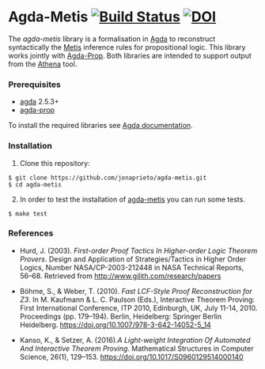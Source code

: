 # Agda-Metis [![Build Status](https://travis-ci.org/jonaprieto/agda-metis.svg?branch=master)](https://travis-ci.org/jonaprieto/agda-metis) [![DOI](https://zenodo.org/badge/84973849.svg)](https://zenodo.org/badge/latestdoi/84973849)

The *agda-metis* library is a formalisation in [Agda][agda] to reconstruct
syntactically the [Metis] inference rules for propositional logic. This library
works jointly with [Agda-Prop][agda-prop]. Both libraries are intended to
support output from the [Athena][athena] tool.

### Prerequisites

* [agda] 2.5.3+
* [agda-prop]

To install the required libraries see [Agda documentation](http://agda.readthedocs.io/en/latest/tools/package-system.html#installing-libraries).

### Installation

1. Clone this repository:

```
$ git clone https://github.com/jonaprieto/agda-metis.git
$ cd agda-metis
```

2. In order to test the installation of [agda-metis][agda-metis]
you can run some tests.

```
$ make test
```

### References

* Hurd, J. (2003). *First-order Proof Tactics In Higher-order Logic Theorem Provers*. Design and Application of Strategies/Tactics in Higher Order Logics, Number NASA/CP-2003-212448 in NASA Technical Reports, 56–68. Retrieved from http://www.gilith.com/research/papers

* Böhme, S., & Weber, T. (2010). *Fast LCF-Style Proof Reconstruction for Z3*. In M. Kaufmann & L. C. Paulson (Eds.), Interactive Theorem Proving: First International Conference, ITP 2010, Edinburgh, UK, July 11-14, 2010. Proceedings (pp. 179–194). Berlin, Heidelberg: Springer Berlin Heidelberg. https://doi.org/10.1007/978-3-642-14052-5_14

* Kanso, K., & Setzer, A. (2016).*A Light-weight Integration Of Automated And Interactive Theorem Proving*. Mathematical Structures in Computer Science, 26(1), 129–153. https://doi.org/10.1017/S0960129514000140

[haskell]: http://www.haskell.org
[issue]: http://github.com/jonaprieto/athena/issues/new
[tstp]:    http://www.cs.miami.edu/~tptp/TPTP/QuickGuide/
[metis]:   http://github.com/gilith/metis
[agda]:    http://github.com/agda/agda
[agda-prop]: http://github.com/jonaprieto/agda-prop
[agda-metis]: http://github.com/jonaprieto/agda-metis
[agda-stdlib]: http://github.com/agda/agda-stdlib
[problems]: http://github.com/jonaprieto/prop-pack
[athena]: http://github.com/jonaprieto/athena
